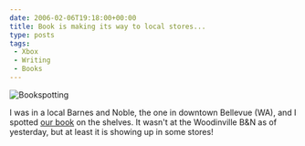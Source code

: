 ```yaml
---
date: 2006-02-06T19:18:00+00:00
title: Book is making its way to local stores...
type: posts
tags:
 - Xbox
 - Writing
 - Books
---
```


![Bookspotting](/images/bookspotting.jpg)

I was in a local Barnes and Noble, the one in downtown Bellevue (WA), and I spotted [our book](http://www.xbox4dummies.com) on the shelves. It wasn't at the Woodinville B&N as of yesterday, but at least it is showing up in some stores!
